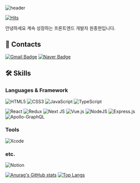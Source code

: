 ![header](https://capsule-render.vercel.app/api?type=rect&color=gradient&customColorList=0,2,2,2,2,3&height=300&section=header&text=WonJonghyun%20&fontSize=60&textBg=true&descSize=30&fontColor=d6ace6)

[![Hits](https://hits.seeyoufarm.com/api/count/incr/badge.svg?url=https%3A%2F%2Fgithub.com%2Fjongmato&count_bg=%2315E7C4&title_bg=%236F76DF&icon=&icon_color=%23E7E7E7&title=hits&edge_flat=false)](https://hits.seeyoufarm.com)

안녕하세요 계속 성장하는 프론트엔드 개발자 원종현입니다.


## 📮 Contacts 

[![Gmail Badge](https://img.shields.io/badge/Gmail-d14836?style=flat-square&logo=Gmail&logoColor=white&link=mailto:jonghyeon2046@gmail.com)](mailto:jonghyeon2046@gmail.com)
[![Naver Badge](https://img.shields.io/badge/Naver-03C75A?style=flat-square&logo=Naver&logoColor=white&link=mailto:wdh008@naver.com)](mailto:wdh008@naver.com)

## 🛠 Skills

### Languages & Framework

![HTML5](https://img.shields.io/badge/html5-%23E34F26.svg?style=for-the-badge&logo=html5&logoColor=white)
![CSS3](https://img.shields.io/badge/css3-%231572B6.svg?style=for-the-badge&logo=css3&logoColor=white)
![JavaScript](https://img.shields.io/badge/javascript-%23323330.svg?style=for-the-badge&logo=javascript&logoColor=%23F7DF1E)
![TypeScript](https://img.shields.io/badge/typescript-%23007ACC.svg?style=for-the-badge&logo=typescript&logoColor=white)

![React](https://img.shields.io/badge/react-%2320232a.svg?style=for-the-badge&logo=react&logoColor=%2361DAFB)
![Redux](https://img.shields.io/badge/redux-%23593d88.svg?style=for-the-badge&logo=redux&logoColor=white)
![Next JS](https://img.shields.io/badge/Next-black?style=for-the-badge&logo=next.js&logoColor=white)
![Vue.js](https://img.shields.io/badge/vuejs-%2335495e.svg?style=for-the-badge&logo=vuedotjs&logoColor=%234FC08D)
![NodeJS](https://img.shields.io/badge/node.js-6DA55F?style=for-the-badge&logo=node.js&logoColor=white)
![Express.js](https://img.shields.io/badge/express.js-%23404d59.svg?style=for-the-badge&logo=express&logoColor=%2361DAFB)
![Apollo-GraphQL](https://img.shields.io/badge/-ApolloGraphQL-311C87?style=for-the-badge&logo=apollo-graphql)

### Tools

![Xcode](https://img.shields.io/badge/Xcode-007ACC?style=for-the-badge&logo=Xcode&logoColor=white)


### etc.

![Notion](https://img.shields.io/badge/Notion-%23000000.svg?style=for-the-badge&logo=notion&logoColor=white)


[![Anurag's GitHub stats](https://github-readme-stats.vercel.app/api?username=jongmato&show_icons=true&theme=dracula)](https://github.com/anuraghazra/github-readme-stats)
[![Top Langs](https://github-readme-stats.vercel.app/api/top-langs/?username=jongmato&layout=compact)](https://github.com/anuraghazra/github-readme-stats)

<!--
**jongmato/jongmato** is a ✨ _special_ ✨ repository because its `README.md` (this file) appears on your GitHub profile.

Here are some ideas to get you started:

- 🔭 I’m currently working on ...
- 🌱 I’m currently learning ...
- 👯 I’m looking to collaborate on ...
- 🤔 I’m looking for help with ...
- 💬 Ask me about ...
- 📫 How to reach me: ...
- 😄 Pronouns: ...
- ⚡ Fun fact: ...
-->
